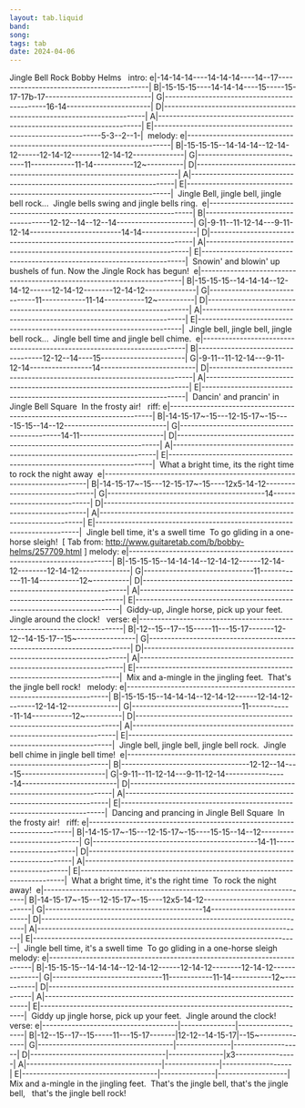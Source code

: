 ```yaml
---
layout: tab.liquid
band:
song:
tags: tab
date: 2024-04-06
---
```

Jingle Bell Rock
Bobby Helms   intro: e|-14-14-14----14-14-14----14--17------------------------------------------| B|-15-15-15----14-14-14----15-----15-17-17b-17-----------------------------| G|---------------------------------------------16-14-----------------------| D|-------------------------------------------------------------------------| A|-------------------------------------------------------------------------| E|---------------------------------------------------------------5-3--2--1-|  melody: e|-------------------------------------------------------------------------| B|-15-15-15--14-14-14--12-14-12------12-14-12--------12-14-12--------------| G|------------------------------11------------11-14-----------12~----------| D|-------------------------------------------------------------------------| A|-------------------------------------------------------------------------| E|-------------------------------------------------------------------------|   Jingle Bell, jingle bell, jingle bell rock...   Jingle bells swing and jingle bells ring.  e|-------------------------------------------------------------------------| B|-----------------------------------12-12--14--12--14---------------------| G|-9-11--11-12-14---9-11-12-14-------------------------14-14---------------| D|-------------------------------------------------------------------------| A|-------------------------------------------------------------------------| E|-------------------------------------------------------------------------|   Snowin' and blowin' up bushels of fun. Now the Jingle Rock has begun!  e|-------------------------------------------------------------------------| B|-15-15-15--14-14-14--12-14-12------12-14-12--------12-14-12--------------| G|------------------------------11------------11-14-----------12~----------| D|-------------------------------------------------------------------------| A|-------------------------------------------------------------------------| E|-------------------------------------------------------------------------|   Jingle bell, jingle bell, jingle bell rock...   Jingle bell time and jingle bell chime.  e|-------------------------------------------------------------------------| B|-----------------------------------12-12--14----15-----------------------| G|-9-11--11-12-14---9-11-12-14-----------------14--------------------------| D|-------------------------------------------------------------------------| A|-------------------------------------------------------------------------| E|-------------------------------------------------------------------------|   Dancin' and prancin' in Jingle Bell Square   In the frosty air!   riff: e|-------------------------------------------------------------------------| B|-14-15-17~-15---12-15-17~-15----15-15--14--12----------------------------| G|---------------------------------------------14-11-----------------------| D|-------------------------------------------------------------------------| A|-------------------------------------------------------------------------| E|-------------------------------------------------------------------------|   What a bright time, its the right time   to rock the night away  e|-------------------------------------------------------------------------| B|-14-15-17~-15---12-15-17~-15----12x5-14-12-------------------------------| G|-------------------------------------------14----------------------------| D|-------------------------------------------------------------------------| A|-------------------------------------------------------------------------| E|-------------------------------------------------------------------------|   Jingle bell time, it's a swell time   To go gliding in a one-horse sleigh!  [ Tab from: http://www.guitaretab.com/b/bobby-helms/257709.html ] melody: e|-------------------------------------------------------------------------| B|-15-15-15--14-14-14--12-14-12------12-14-12--------12-14-12--------------| G|------------------------------11------------11-14-----------12~----------| D|-------------------------------------------------------------------------| A|-------------------------------------------------------------------------| E|-------------------------------------------------------------------------|   Giddy-up, Jingle horse, pick up your feet.   Jingle around the clock!   verse: e|-------------------------------------------------------------------------| B|-12--15--17--15-----11---15-17-------12-12--14-15-17--15~----------------| G|-------------------------------------------------------------------------| D|-------------------------------------------------------------------------| A|-------------------------------------------------------------------------| E|-------------------------------------------------------------------------|   Mix and a-mingle in the jingling feet.   That's the jingle bell rock!   melody: e|-------------------------------------------------------------------------| B|-15-15-15--14-14-14--12-14-12------12-14-12--------12-14-12--------------| G|------------------------------11------------11-14-----------12~----------| D|-------------------------------------------------------------------------| A|-------------------------------------------------------------------------| E|-------------------------------------------------------------------------|   Jingle bell, jingle bell, jingle bell rock.   Jingle bell chime in jingle bell time!  e|-------------------------------------------------------------------------| B|-----------------------------------12-12--14----15-----------------------| G|-9-11--11-12-14---9-11-12-14-----------------14--------------------------| D|-------------------------------------------------------------------------| A|-------------------------------------------------------------------------| E|-------------------------------------------------------------------------|   Dancing and prancing in Jingle Bell Square   In the frosty air!   riff: e|-------------------------------------------------------------------------| B|-14-15-17~-15---12-15-17~-15----15-15--14--12----------------------------| G|---------------------------------------------14-11-----------------------| D|-------------------------------------------------------------------------| A|-------------------------------------------------------------------------| E|-------------------------------------------------------------------------|   What a bright time, it's the right time   To rock the night away!  e|-------------------------------------------------------------------------| B|-14-15-17~-15---12-15-17~-15----12x5-14-12-------------------------------| G|-------------------------------------------14----------------------------| D|-------------------------------------------------------------------------| A|-------------------------------------------------------------------------| E|-------------------------------------------------------------------------|   Jingle bell time, it's a swell time   To go gliding in a one-horse sleigh   melody: e|-------------------------------------------------------------------------| B|-15-15-15--14-14-14--12-14-12------12-14-12--------12-14-12--------------| G|------------------------------11------------11-14-----------12~----------| D|-------------------------------------------------------------------------| A|-------------------------------------------------------------------------| E|-------------------------------------------------------------------------|   Giddy up jingle horse, pick up your feet.   Jingle around the clock!   verse: e|-------------------------------------|---------------|-------------------| B|-12--15--17--15-----11---15-17-------|12-12--14-15-17|--15~--------------| G|-------------------------------------|---------------|-------------------| D|-------------------------------------|---------------|x3-----------------| A|-------------------------------------|---------------|-------------------| E|-------------------------------------|---------------|-------------------|    Mix and a-mingle in the jingling feet.    That's the jingle bell, that's the jingle bell,     that's the jingle bell rock! 


